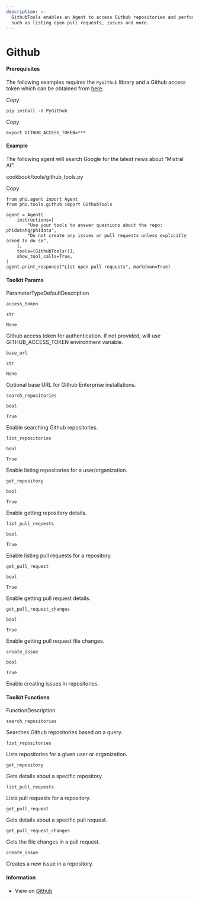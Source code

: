 ```yaml
---
description: >-
  GithubTools enables an Agent to access Github repositories and perform tasks
  such as listing open pull requests, issues and more.
---
```


# Github

#### Prerequisites <a href="#prerequisites" id="prerequisites"></a>

The following examples requires the `PyGithub` library and a Github access token which can be obtained from [here](https://github.com/settings/tokens).

Copy

```
pip install -U PyGithub
```

Copy

```
export GITHUB_ACCESS_TOKEN=***
```

#### [​](https://docs.phidata.com/tools/github#example)Example <a href="#example" id="example"></a>

The following agent will search Google for the latest news about “Mistral AI”:

cookbook/tools/github\_tools.py

Copy

```
from phi.agent import Agent
from phi.tools.github import GithubTools

agent = Agent(
    instructions=[
        "Use your tools to answer questions about the repo: phidatahq/phidata",
        "Do not create any issues or pull requests unless explicitly asked to do so",
    ],
    tools=[GithubTools()],
    show_tool_calls=True,
)
agent.print_response("List open pull requests", markdown=True)
```

#### [​](https://docs.phidata.com/tools/github#toolkit-params)Toolkit Params <a href="#toolkit-params" id="toolkit-params"></a>

ParameterTypeDefaultDescription

`access_token`

`str`

`None`

Github access token for authentication. If not provided, will use GITHUB\_ACCESS\_TOKEN environment variable.

`base_url`

`str`

`None`

Optional base URL for Github Enterprise installations.

`search_repositories`

`bool`

`True`

Enable searching Github repositories.

`list_repositories`

`bool`

`True`

Enable listing repositories for a user/organization.

`get_repository`

`bool`

`True`

Enable getting repository details.

`list_pull_requests`

`bool`

`True`

Enable listing pull requests for a repository.

`get_pull_request`

`bool`

`True`

Enable getting pull request details.

`get_pull_request_changes`

`bool`

`True`

Enable getting pull request file changes.

`create_issue`

`bool`

`True`

Enable creating issues in repositories.

#### [​](https://docs.phidata.com/tools/github#toolkit-functions)Toolkit Functions <a href="#toolkit-functions" id="toolkit-functions"></a>

FunctionDescription

`search_repositories`

Searches Github repositories based on a query.

`list_repositories`

Lists repositories for a given user or organization.

`get_repository`

Gets details about a specific repository.

`list_pull_requests`

Lists pull requests for a repository.

`get_pull_request`

Gets details about a specific pull request.

`get_pull_request_changes`

Gets the file changes in a pull request.

`create_issue`

Creates a new issue in a repository.

#### [​](https://docs.phidata.com/tools/github#information)Information <a href="#information" id="information"></a>

* View on [Github](https://github.com/phidatahq/phidata/blob/main/phi/tools/github.py)

